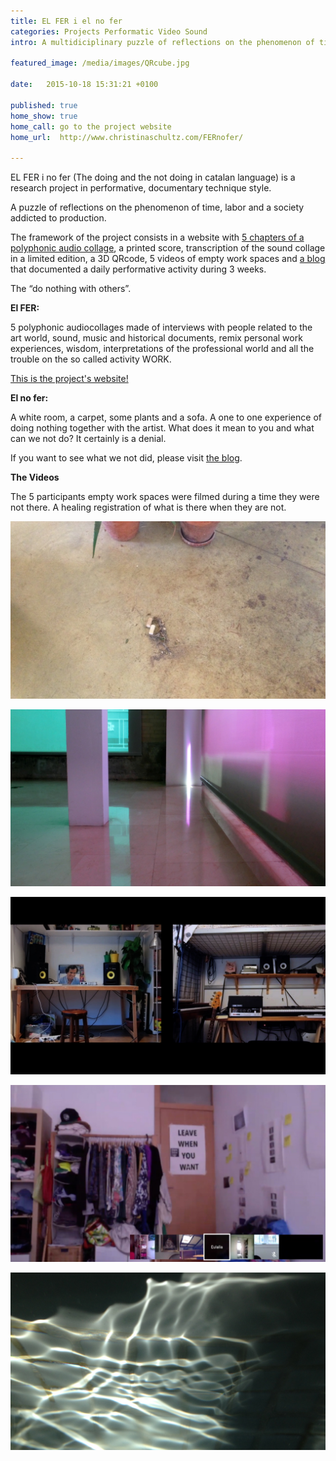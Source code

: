 ```yaml
---
title: EL FER i el no fer
categories: Projects Performatic Video Sound  
intro: A multidiciplinary puzzle of reflections on the phenomenon of time and a labor addicted society. Sponsored by Nau Côclea and La Casa Elizalde, curated by Clara Garí.

featured_image: /media/images/QRcube.jpg

date:   2015-10-18 15:31:21 +0100

published: true
home_show: true
home_call: go to the project website
home_url:  http://www.christinaschultz.com/FERnofer/

---
```


EL FER i no fer (The doing and the not doing in catalan language) is a research project in performative, documentary technique style.

A puzzle of reflections on the phenomenon of time, labor and a society addicted to production.  

The framework of the project consists in a website with [5 chapters of a polyphonic audio collage](http://www.christinaschultz.com/FERnofer/El-Fer-Nr1-ElConceptoDeTrabajo), a printed score, transcription of the sound collage in a limited edition, a 3D QRcode, 5 videos of empty work spaces and [a blog](http://elfernofer.tumblr.com/) that documented a daily performative activity during 3 weeks.   
  
The “do nothing with others”.  

**El FER:** 

5 polyphonic audiocollages made of interviews with people related to the art world, sound, music and historical documents, remix personal work experiences, wisdom, interpretations of the professional world and all the trouble on the so called activity WORK.

[This is the project's website!](http://www.christinaschultz.com/FERnofer/)  
 
**El no fer:** 

A white room, a carpet, some plants and a sofa. A one to one experience of doing nothing together with the artist. What does it mean to you and what can we not do?
It certainly is a denial.

If you want to see what we not did, please visit [the blog](http://elfernofer.tumblr.com/).

**The Videos**

The 5 participants empty work spaces were filmed during a time they were not there. A healing registration of what is there when they are not.

![image](/media/images/ClaraDust.jpg)  

![image](/media/images/FitSpace.jpg)  

![image](/media/images/Katapult.jpg)  

![image](/media/images/PlacaTurcaRooms.jpg)  

![image](/media/images/AlbertWater.jpg)  
